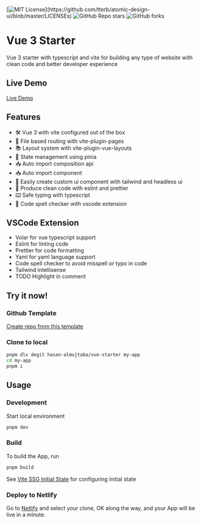 [![MIT License](https://img.shields.io/apm/l/atomic-design-ui.svg?)](https://github.com/tterb/atomic-design-ui/blob/master/LICENSEs)
![GitHub Repo stars](https://img.shields.io/github/stars/hasan-almujtaba/vue3-ssg-starter)
![GitHub forks](https://img.shields.io/github/forks/hasan-almujtaba/vue3-ssg-starter)

# Vue 3 Starter

Vue 3 starter with typescript and vite for building any type of website with clean code and better developer experience

## Live Demo

[Live Demo](https://vue3-start.netlify.app)

## Features

- 🛠️ Vue 3 with vite configured out of the box
- 📁 File based routing with vite-plugin-pages
- 📚 Layout system with vite-plugin-vue-layouts
- 🍍 State management using pinia
- 📥 Auto import composition api
- 📥 Auto import component
- 🎨 Easily create custom ui component with tailwind and headless ui
- 💯 Produce clean code with eslint and prettier
- ⌨️ Safe typing with typescript
- 🎤 Code spell checker with vscode extension

## VSCode Extension

- Volar for vue typescript support
- Eslint for linting code
- Prettier for code formatting
- Yaml for yaml language support
- Code spell checker to avoid misspell or typo in code
- Tailwind intellisense
- TODO Highlight in comment

## Try it now!

### Github Template

[Create repo from this template](https://github.com/hasan-almujtaba/vue-starter/generate)

### Clone to local

```bash
pnpm dlx degit hasan-almujtaba/vue-starter my-app
cd my-app
pnpm i
```

## Usage

### Development

Start local environment

```bash
pnpm dev
```

### Build

To build the App, run

```bash
pnpm build
```

See [Vite SSG Initial State](https://github.com/antfu/vite-ssg#initial-state) for configuring initial state

### Deploy to Netlify

Go to [Netlify](https://app.netlify.com/start) and select your clone, OK along the way, and your App will be live in a minute.
